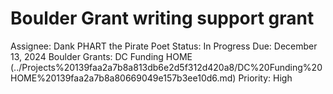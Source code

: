 # Boulder Grant writing support grant

Assignee: Dank PHART the Pirate Poet 
Status: In Progress
Due: December 13, 2024
Boulder Grants: DC Funding HOME (../Projects%20139faa2a7b8a813db6e2d5f312d420a8/DC%20Funding%20HOME%20139faa2a7b8a80669049e157b3ee10d6.md)
Priority: High